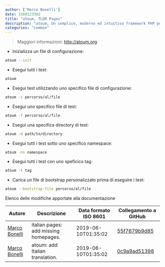 ```yaml
---
author: ['Marco Bonelli']
date: 1560123302
title: "atoum, TLDR Pages"
description: "atoum, Un semplice, moderno ed intuitivo framework PHP per unit testing."
categories: "common"
---
```

> Maggiori informazioni: <http://atoum.org>.

- Inizializza un file di configurazione:

```bash
atoum --init
```

- Esegui tutti i test:

```bash
atoum
```

- Esegui test utilizzando uno specifico file di configurazione:

```bash
atoum -c percorso/al/file
```

- Esegui uno specifico file di test:

```bash
atoum -f percorso/al/file
```

- Esegui una specifica directory di test:

```bash
atoum -d path/to/directory
```

- Esegui tutti i test sotto uno specifico namespace:

```bash
atoum -ns namespace
```

- Esegui tutti i test con uno speficico tag:

```bash
atoum -t tag
```

- Carica un file di bootstrap personalizzato prima di eseguire i test:

```bash
atoum --bootstrap-file percorso/al/file
```
Elenco delle modifiche apportate alla documentazione


Autore | Descrizione | Data formato ISO 8601 | Collegamento a GitHub
------|-----|-----|-----
[Marco Bonelli](mailto:marco@mebeim.net) | italian pages: add missing homepages. | 2019-06-10T01:35:02 | [55f7679b9d85](https://github.com/tldr-pages/tldr/commit/55f7679b9d85480f6c81738bd32c7901a1db36fe)
[Marco Bonelli](mailto:mb5.marcob@gmail.com) | atoum: add Italian translation. | 2019-06-10T01:35:02 | [0c9a9ad51398](https://github.com/tldr-pages/tldr/commit/0c9a9ad51398d5dee12eb3ee316149186542d1a6)

